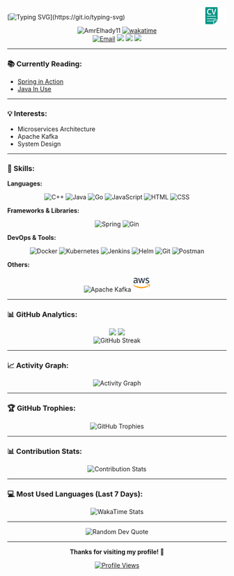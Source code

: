 <a href="https://docs.google.com/document/d/1gOUEPllR2wudxXSyIwTfMcy7XTBUyL31/edit?usp=sharing" target="_blank">
  <img align="right" src="https://raw.githubusercontent.com/MAES-Pyramids/MAES-Pyramids/main/img%20sources/cv%20.png" alt="My CV" width="70">
</a>

[![Typing SVG](https://readme-typing-svg.demolab.com?font=Fira+Code&pause=1000&color=257FA7&width=750&lines=Hi%2C+I+am+Amr+Mahmoud+Elhady;💼+I’m+a+Backend+Developer+interested+in+Spring+%26+Microservices;🌐+Check+my+projects+on+GitHub;📫+Reach+me+on+amr.mahmoud.hady@gmail.com;🚀+Keep+learning+and+building!)](https://git.io/typing-svg)

<p align="center">
   <img src="https://komarev.com/ghpvc/?username=AmrElhady11&label=Profile%20views&color=0e75b6&style=flat" alt="AmrElhady11" />
 
 <a href="https://wakatime.com/@1904ebd8-d22d-4b1b-902a-864ce9024d0e">
  <img src="https://wakatime.com/badge/user/1904ebd8-d22d-4b1b-902a-864ce9024d0e.svg?style=flat" alt="wakatime">
</a>
<br>
   <a href="mailto:amr.mahmoud.hady@gmail.com"><img alt="Email" src="https://img.shields.io/badge/amr.mahmoud.hady@gmail.com-D14836?style=flat-square&logo=gmail&logoColor=white"></a>
   <a href="https://www.linkedin.com/in/amr-mahmoud-elhady"><img src="https://img.shields.io/badge/linkedin-%230177B5?style=flat&logo=linkedin&logoColor=white"/></a>
   <a href="https://t.me/AmrMelhady"><img src="https://img.shields.io/badge/telegram-black?style=flat&logo=telegram&logoColor=white"/></a>
   <a href="https://www.facebook.com/amr.elhady.11"><img src="https://img.shields.io/badge/facebook-blue?style=flat&logo=facebook&logoColor=white"/></a>
</p>

---

### 📚 Currently Reading:
- [Spring in Action](https://www.manning.com/books/spring-in-action-fifth-edition)
- [Java In Use](https://www.javainuse.com/)

---

### 💡 Interests:
- Microservices Architecture
- Apache Kafka
- System Design

---

### 🧠 Skills:

**Languages:**
<p align="center">
  <img src="https://cdn.jsdelivr.net/gh/devicons/devicon/icons/cplusplus/cplusplus-original.svg" height="40" width="40" alt="C++"/>
  <img src="https://cdn.jsdelivr.net/gh/devicons/devicon/icons/java/java-original.svg" height="40" width="40" alt="Java"/>
  <img src="https://cdn.jsdelivr.net/gh/devicons/devicon/icons/go/go-original.svg" height="40" width="40" alt="Go"/>
  <img src="https://cdn.jsdelivr.net/gh/devicons/devicon/icons/javascript/javascript-original.svg" height="40" width="40" alt="JavaScript"/>
  <img src="https://cdn.jsdelivr.net/gh/devicons/devicon/icons/html5/html5-original.svg" height="40" width="40" alt="HTML"/>
  <img src="https://cdn.jsdelivr.net/gh/devicons/devicon/icons/css3/css3-original.svg" height="40" width="40" alt="CSS"/>
</p>

**Frameworks & Libraries:**
<p align="center">
  <img src="https://cdn.jsdelivr.net/gh/devicons/devicon/icons/spring/spring-original.svg" height="40" width="40" alt="Spring"/>
  <img src="https://gin-gonic.com/favicons/favicon-32x32.png" height="40" width="40" alt="Gin"/>
</p>

**DevOps & Tools:**
<p align="center">
  <img src="https://cdn.jsdelivr.net/gh/devicons/devicon/icons/docker/docker-original.svg" height="40" width="40" alt="Docker"/>
  <img src="https://cdn.jsdelivr.net/gh/devicons/devicon/icons/kubernetes/kubernetes-plain.svg" height="40" width="40" alt="Kubernetes"/>
  <img src="https://cdn.jsdelivr.net/gh/devicons/devicon/icons/jenkins/jenkins-original.svg" height="40" width="40" alt="Jenkins"/>
  <img src="https://helm.sh/img/helm.svg" height="40" width="40" alt="Helm"/>
  <img src="https://cdn.jsdelivr.net/gh/devicons/devicon/icons/git/git-original.svg" height="40" width="40" alt="Git"/>
  <img src="https://www.svgrepo.com/show/354202/postman-icon.svg" height="40" width="40" alt="Postman"/>
</p>

**Others:**
<p align="center">
  <img src="https://cdn.jsdelivr.net/gh/devicons/devicon/icons/apache/apache-original.svg" height="40" width="40" alt="Apache Kafka"/>
  <img src="https://raw.githubusercontent.com/devicons/devicon/master/icons/amazonwebservices/amazonwebservices-original-wordmark.svg" height="40" width="40" alt="AWS"/>
</p>

---

### 📊 GitHub Analytics:

<div align="center">
  <img height="180em" src="https://github-readme-stats.vercel.app/api?username=AmrElhady11&show_icons=true&theme=tokyonight&include_all_commits=true&count_private=true&hide_border=true"/>
  <img height="180em" src="https://github-readme-stats.vercel.app/api/top-langs/?username=AmrElhady11&layout=compact&langs_count=8&theme=tokyonight&hide_border=true"/>
</div>

<div align="center">
  <img src="https://github-readme-streak-stats.herokuapp.com/?user=AmrElhady11&theme=tokyonight&hide_border=true" alt="GitHub Streak"/>
</div>

---

### 📈 Activity Graph:
<div align="center">
  <img src="https://github-readme-activity-graph.vercel.app/graph?username=AmrElhady11&theme=tokyo-night&hide_border=true&area=true" alt="Activity Graph"/>
</div>

---

### 🏆 GitHub Trophies:
<div align="center">
  <img src="https://github-profile-trophy.vercel.app/?username=AmrElhady11&theme=tokyonight&no-frame=true&row=1&column=7" alt="GitHub Trophies"/>
</div>

---

### 📊 Contribution Stats:
<div align="center">
  <img src="https://github-contributor-stats.vercel.app/api?username=AmrElhady11&limit=5&theme=tokyonight&combine_all_yearly_contributions=true" alt="Contribution Stats"/>
</div>

---

### 💻 Most Used Languages (Last 7 Days):
<div align="center">
  <img src="https://github-readme-stats.vercel.app/api/wakatime?username=AmrElhady11&theme=tokyonight&hide_border=true&layout=compact" alt="WakaTime Stats"/>
</div>

---

<div align="center">
  <img src="https://quotes-github-readme.vercel.app/api?type=horizontal&theme=tokyonight" alt="Random Dev Quote"/>
</div>

---

<div align="center">
  
  **Thanks for visiting my profile! 🚀**
  
  [![Profile Views](https://visitcount.itsvg.in/api?id=AmrElhady11&icon=0&color=0)](https://visitcount.itsvg.in)
  
</div>
